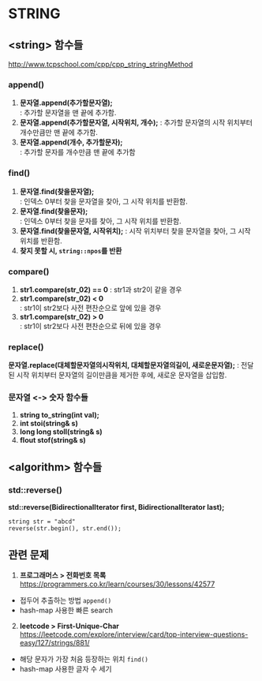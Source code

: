 # STRING

## &#60;string&#62; 함수들
http://www.tcpschool.com/cpp/cpp_string_stringMethod

### append()
1. **문자열.append(추가할문자열);**               
: 추가할 문자열을 맨 끝에 추가함.
2. **문자열.append(추가할문자열, 시작위치, 개수);** 
: 추가할 문자열의 시작 위치부터 개수만큼만 맨 끝에 추가함.
3. **문자열.append(개수, 추가할문자);**             
: 추가할 문자를 개수만큼 맨 끝에 추가함

### find()
1. **문자열.find(찾을문자열);**           
: 인덱스 0부터 찾을 문자열을 찾아, 그 시작 위치를 반환함.
2. **문자열.find(찾을문자);**             
: 인덱스 0부터 찾을 문자를 찾아, 그 시작 위치를 반환함.
3. **문자열.find(찾을문자열, 시작위치);** 
: 시작 위치부터 찾을 문자열을 찾아, 그 시작 위치를 반환함.
4. **찾지 못할 시, `string::npos`를 반환** 

### compare()
1. **str1.compare(str_02) == 0** 
: str1과 str2이 같을 경우
2. **str1.compare(str_02) < 0**  
: str1이 str2보다 사전 편찬순으로 앞에 있을 경우
3. **str1.compare(str_02) > 0**  
: str1이 str2보다 사전 편찬순으로 뒤에 있을 경우

### replace()
**문자열.replace(대체할문자열의시작위치, 대체할문자열의길이, 새로운문자열);** 
: 전달된 시작 위치부터 문자열의 길이만큼을 제거한 후에, 새로운 문자열을 삽입함.

### 문자열 <-> 숫자 함수들
1. **string to_string(int val);**
2. **int stoi(string& s)**
3. **long long stoll(string& s)**
4. **flout stof(string& s)**

## &#60;algorithm&#62; 함수들
### std::reverse()
**std::reverse(BidirectionalIterator first, BidirectionalIterator last);**
~~~
string str = "abcd"
reverse(str.begin(), str.end());
~~~


## 관련 문제
1. **프로그래머스 > 전화번호 목록**
https://programmers.co.kr/learn/courses/30/lessons/42577
- 접두어 추출하는 방법 `append()`
- hash-map 사용한 빠른 search
2. **leetcode > First-Unique-Char**
https://leetcode.com/explore/interview/card/top-interview-questions-easy/127/strings/881/
- 해당 문자가 가장 처음 등장하는 위치 `find()`
- hash-map 사용한 글자 수 세기